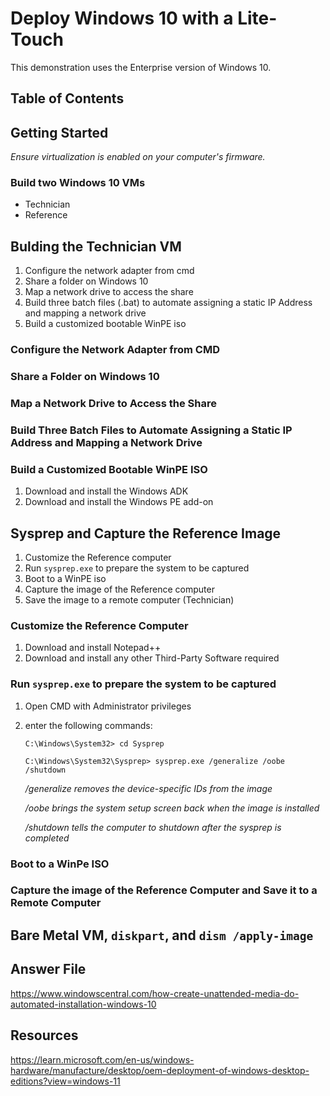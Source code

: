 # Deploy Windows 10 with a Lite-Touch 

This demonstration uses the Enterprise version of Windows 10.

## Table of Contents

## Getting Started

*Ensure virtualization is enabled on your computer's firmware.*

### Build two Windows 10 VMs
 - Technician
 - Reference

## Bulding the Technician VM

 1. Configure the network adapter from cmd
 2. Share a folder on Windows 10
 3. Map a network drive to access the share
 4. Build three batch files (.bat) to automate assigning a static IP Address and mapping a network drive
 5. Build a customized bootable WinPE iso

### Configure the Network Adapter from CMD

### Share a Folder on Windows 10

### Map a Network Drive to Access the Share

### Build Three Batch Files to Automate Assigning a Static IP Address and Mapping a Network Drive

### Build a Customized Bootable WinPE ISO

 1. Download and install the Windows ADK
 2. Download and install the Windows PE add-on

## Sysprep and Capture the Reference Image

 1. Customize the Reference computer
 2. Run ```sysprep.exe``` to prepare the system to be captured
 3. Boot to a WinPE iso
 4. Capture the image of the Reference computer
 5. Save the image to a remote computer (Technician)

### Customize the Reference Computer

 1. Download and install Notepad++
 2. Download and install any other Third-Party Software required

### Run ```sysprep.exe``` to prepare the system to be captured

 1. Open CMD with Administrator privileges
 2. enter the following commands:
 
        C:\Windows\System32> cd Sysprep

        C:\Windows\System32\Sysprep> sysprep.exe /generalize /oobe /shutdown

    */generalize removes the device-specific IDs from the image*

    */oobe brings the system setup screen back when the image is installed*

    */shutdown tells the computer to shutdown after the sysprep is completed*

### Boot to a WinPe ISO

### Capture the image of the Reference Computer and Save it to a Remote Computer



## Bare Metal VM, ```diskpart```, and ```dism /apply-image```

## Answer File

https://www.windowscentral.com/how-create-unattended-media-do-automated-installation-windows-10

## Resources

https://learn.microsoft.com/en-us/windows-hardware/manufacture/desktop/oem-deployment-of-windows-desktop-editions?view=windows-11
